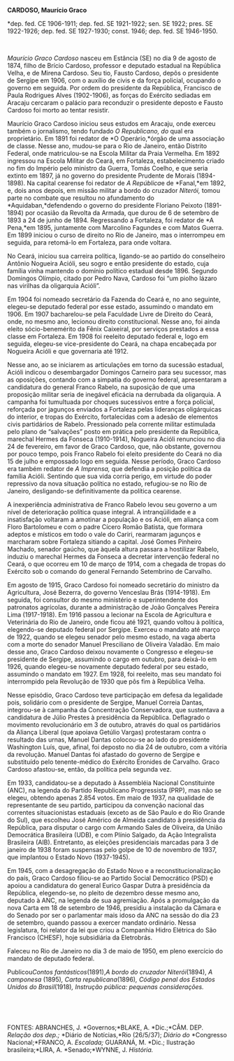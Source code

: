 **CARDOSO, Maurício Graco**

\*dep. fed. CE 1906-1911; dep. fed. SE 1921-1922; sen. SE 1922; pres. SE
1922-1926; dep. fed. SE 1927-1930; const. 1946; dep. fed. SE 1946-1950.

 

*Maurício Graco Cardoso* nasceu em Estância (SE) no dia 9 de agosto de
1874, filho de Brício Cardoso, professor e deputado estadual na
República Velha, e de Mirena Cardoso. Seu tio, Fausto Cardoso, depôs o
presidente de Sergipe em 1906, com o auxílio de civis e da força
policial, ocupando o governo em seguida. Por ordem do presidente da
República, Francisco de Paula Rodrigues Alves (1902-1906), as forças do
Exército sediadas em Aracaju cercaram o palácio para reconduzir o
presidente deposto e Fausto Cardoso foi morto ao tentar resistir.

Maurício Graco Cardoso iniciou seus estudos em Aracaju, onde exerceu
também o jornalismo, tendo fundado *O Republicano, do* qual era
proprietário. Em 1891 foi redator de *O Operário,*órgão de uma
associação de classe. Nesse ano, mudou-se para o Rio de Janeiro, então
Distrito Federal, onde matriculou-se na Escola Militar da Praia
Vermelha. Em 1892 ingressou na Escola Militar do Ceará, em Fortaleza,
estabelecimento criado no fim do Império pelo ministro da Guerra, Tomás
Coelho, e que seria extinto em 1897, já no governo do presidente
Prudente de Morais (1894-1898). Na capital cearense foi redator de *A
República*e de *Fanal,*em 1892, e, dois anos depois, em missão militar a
bordo do cruzador *Niterói,* tomou parte no combate que resultou no
afundamento do *Aquidaban,*defendendo o governo do presidente Floriano
Peixoto (1891-1894) por ocasião da Revolta da Armada, que durou de 6 de
setembro de 1893 a 24 de junho de 1894. Regressando a Fortaleza, foi
redator de *A Pena,*em 1895, juntamente com Marcolino Fagundes e com
Matos Guerra. Em 1899 iniciou o curso de direito no Rio de Janeiro, mas
o interrompeu em seguida, para retomá-lo em Fortaleza, para onde
voltara.

No Ceará, iniciou sua carreira política, ligando-se ao partido do
conselheiro Antônio Nogueira Acióli, seu sogro e então presidente do
estado, cuja família vinha mantendo o domínio político estadual desde
1896. Segundo Domingos Olímpio, citado por Pedro Nava, Cardoso foi “um
piolho lázaro nas virilhas da oligarquia Acióli”.

Em 1904 foi nomeado secretário da Fazenda do Ceará e, no ano seguinte,
elegeu-se deputado federal por esse estado, assumindo o mandato em 1906.
Em 1907 bacharelou-se pela Faculdade Livre de Direito do Ceará, onde, no
mesmo ano, lecionou direito constitucional. Nesse ano, foi ainda eleito
sócio-benemérito da Fênix Caixeiral, por serviços prestados a essa
classe em Fortaleza. Em 1908 foi reeleito deputado federal e, logo em
seguida, elegeu-se vice-presidente do Ceará, na chapa encabeçada por
Nogueira Acióli e que governaria até 1912.

Nesse ano, ao se iniciarem as articulações em torno da sucessão
estadual, Acióli indicou o desembargador Domingos Carneiro para seu
sucessor, mas as oposições, contando com a simpatia do governo federal,
apresentaram a candidatura do general Franco Rabelo, na suposição de que
uma proposição militar seria de inegável eficácia na derrubada da
oligarquia. A campanha foi tumultuada por choques sucessivos entre a
força policial, reforçada por jagunços enviados a Fortaleza pelas
lideranças oligárquicas do interior, e tropas do Exército, fortalecidas
com a adesão de elementos civis partidários de Rabelo. Pressionado pela
corrente militar estimulada pelo plano de “salvações” posto em prática
pelo presidente da República, marechal Hermes da Fonseca (1910-1914),
Nogueira Acióli renunciou no dia 24 de fevereiro, em favor de Graco
Cardoso, que, não obstante, governou por pouco tempo, pois Franco Rabelo
foi eleito presidente do Ceará no dia 15 de julho e empossado logo em
seguida. Nesse período, Graco Cardoso era também redator de *A
Imprensa,* que defendia a posição política da família Acióli. Sentindo
que sua vida corria perigo, em virtude do poder repressivo da nova
situação política no estado, refugiou-se no Rio de Janeiro,
desligando-se definitivamente da política cearense.

A inexperiência administrativa de Franco Rabelo levou seu governo a um
nível de deterioração política quase integral. A intranqüilidade e a
insatisfação voltaram a amotinar a população e os Acióli, em aliança com
Floro Bartolomeu e com o padre Cícero Romão Batista, que formara adeptos
e místicos em todo o vale do Cariri, rearmaram jagunços e marcharam
sobre Fortaleza sitiando a capital. José Gomes Pinheiro Machado, senador
gaúcho, que àquela altura passara a hostilizar Rabelo, induziu o
marechal Hermes da Fonseca a decretar intervenção federal no Ceará, o
que ocorreu em 10 de março de 1914, com a chegada de tropas do Exército
sob o comando do general Fernando Setembrino de Carvalho.

Em agosto de 1915, Graco Cardoso foi nomeado secretário do ministro da
Agricultura, José Bezerra, do governo Venceslau Brás (1914-1918). Em
seguida, foi consultor do mesmo ministério e superintendente dos
patronatos agrícolas, durante a administração de João Gonçalves Pereira
Lima (1917-1918). Em 1916 passou a lecionar na Escola de Agricultura e
Veterinária do Rio de Janeiro, onde ficou até 1921, quando voltou à
política, elegendo-se deputado federal por Sergipe. Exerceu o mandato
até março de 1922, quando se elegeu senador pelo mesmo estado, na vaga
aberta com a morte do senador Manuel Presciliano de Oliveira Valadão. Em
maio desse ano, Graco Cardoso deixou novamente o Congresso e elegeu-se
presidente de Sergipe, assumindo o cargo em outubro, para deixá-lo em
1926, quando elegeu-se novamente deputado federal por seu estado,
assumindo o mandato em 1927. Em 1928, foi reeleito, mas seu mandato foi
interrompido pela Revolução de 1930 que pôs fim à República Velha.

Nesse episódio, Graco Cardoso teve participação em defesa da legalidade
pois, solidário com o presidente de Sergipe, Manuel Correia Dantas,
integrou-se à campanha da Concentração Conservadora, que sustentava a
candidatura de Júlio Prestes à presidência da República. Deflagrado o
movimento revolucionário em 3 de outubro, através do qual os partidários
da Aliança Liberal (que apoiava Getúlio Vargas) protestaram contra o
resultado das urnas, Manuel Dantas colocou-se ao lado do presidente
Washington Luís, que, afinal, foi deposto no dia 24 de outubro, com a
vitória da revolução. Manuel Dantas foi afastado do governo de Sergipe e
substituído pelo tenente-médico do Exército Eronides de Carvalho. Graco
Cardoso afastou-se, então, da política pela segunda vez.

Em 1933, candidatou-se a deputado à Assembléia Nacional Constituinte
(ANC), na legenda do Partido Republicano Progressista (PRP), mas não se
elegeu, obtendo apenas 2.854 votos. Em maio de 1937, na qualidade de
representante de seu partido, participou da convenção nacional das
correntes situacionistas estaduais (exceto as de São Paulo e do Rio
Grande do Sul), que escolheu José Américo de Almeida candidato à
presidência da República, para disputar o cargo com Armando Sales de
Oliveira, da União Democrática Brasileira (UDB), e com Plínio Salgado,
da Ação Integralista Brasileira (AIB). Entretanto, as eleições
presidenciais marcadas para 3 de janeiro de 1938 foram suspensas pelo
golpe de 10 de novembro de 1937, que implantou o Estado Novo
(1937-1945).

Em 1945, com a desagregação do Estado Novo e a reconstitucionalização do
país, Graco Cardoso filiou-se ao Partido Social Democrático (PSD) e
apoiou a candidatura do general Eurico Gaspar Dutra à presidência da
República, elegendo-se, no pleito de dezembro desse mesmo ano, deputado
à ANC, na legenda de sua agremiação. Após a promulgação da nova Carta em
18 de setembro de 1946, presidiu a instalação da Câmara e do Senado por
ser o parlamentar mais idoso da ANC na sessão do dia 23 de setembro,
quando passou a exercer mandato ordinário. Nessa legislatura, foi
relator da lei que criou a Companhia Hidro Elétrica do São Francisco
(CHESF), hoje subsidiária da Eletrobrás.

Faleceu no Rio de Janeiro no dia 3 de maio de 1950, em pleno exercício
do mandato de deputado federal.

Publicou*Contos fantásticos*(1891),*A bordo do cruzador Niterói*(1894),
*A camponesa* (1895)*, Carta republicana*(1896)*, Código penal dos
Estados Unidos do Brasil*(1918)*, Instrução pública: pequenas
considerações.*

 

 

FONTES: ABRANCHES, J. *Governos;*BLAKE, A. *Dic.;*CÂM. DEP. *Relação dos
dep.;* *Diário de Notícias,*Rio (26/5/37); *Diário do* *Congresso
Nacional;*FRANCO, A. *Escalada;* GUARANÁ, M. *Dic.; Ilustração
brasileira;*LIRA, A. *Senado;*WYNNE, J. *História.*

 
